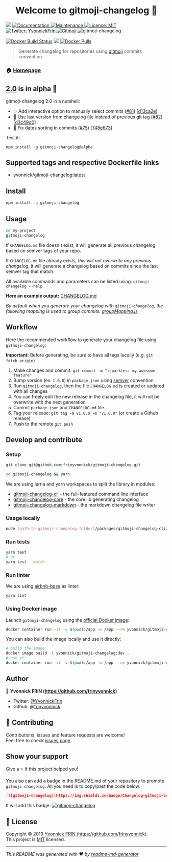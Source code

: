 <h1 align="center">Welcome to gitmoji-changelog 👋</h1>
<p>
  <img src="https://img.shields.io/npm/v/gitmoji-changelog/alpha.svg" />
  <a href="https://github.com/frinyvonnick/gitmoji-changelog#readme">
    <img alt="Documentation" src="https://img.shields.io/badge/documentation-yes-brightgreen.svg" target="_blank" />
  </a>
  <a href="https://github.com/frinyvonnick/gitmoji-changelog/graphs/commit-activity">
    <img alt="Maintenance" src="https://img.shields.io/badge/Maintained%3F-yes-green.svg" target="_blank" />
  </a>
  <a href="https://github.com/frinyvonnick/gitmoji-changelog/blob/master/LICENSE">
    <img alt="License: MIT" src="https://img.shields.io/badge/License-MIT-yellow.svg" target="_blank" />
  </a>
  <a href="https://twitter.com/YvonnickFrin">
    <img alt="Twitter: YvonnickFrin" src="https://img.shields.io/twitter/follow/YvonnickFrin.svg?style=social" target="_blank" />
  </a>
  <a href="https://gitmoji.carloscuesta.me">
    <img src="https://img.shields.io/badge/gitmoji-%20😜%20😍-FFDD67.svg" alt="Gitmoji">
  </a>
  <img src="https://img.shields.io/badge/Changelog-gitmoji-brightgreen.svg" alt="gitmoji-changelog">
</p>

[![Docker Build Status](https://img.shields.io/docker/cloud/build/yvonnick/gitmoji-changelog.svg)](https://hub.docker.com/r/yvonnick/gitmoji-changelog/)
[![](https://images.microbadger.com/badges/image/yvonnick/gitmoji-changelog.svg)](https://microbadger.com/images/yvonnick/gitmoji-changelog)
[![Docker Pulls](https://img.shields.io/docker/pulls/yvonnick/gitmoji-changelog.svg)](https://hub.docker.com/r/yvonnick/gitmoji-changelog/)

> Generate changelog for repositories using [gitmoji](https://gitmoji.carloscuesta.me/) commits convention.

### 🏠 [Homepage](https://github.com/frinyvonnick/gitmoji-changelog#readme)

## [2.0](https://github.com/frinyvonnick/gitmoji-changelog/milestone/2) is in alpha :tada:

gitmoji-changelog 2.0 in a nutshell:
- ✨ Add interactive option to manually select commits ([#81](https://github.com/frinyvonnick/gitmoji-changelog/issues/81)) [[d13ca2e](https://github.com/frinyvonnick/gitmoji-changelog/commit/d13ca2e1c77c3cd9694cde926442c303adb47fa3)]
- 🐛 Use last version from changelog file instead of previous git tag ([#82](https://github.com/frinyvonnick/gitmoji-changelog/issues/82)) [[d3c49d0](https://github.com/frinyvonnick/gitmoji-changelog/commit/d3c49d061cfbe2c271f9aa3739fae750dbf6327c)]
- 🐛 Fix dates sorting in commits ([#75](https://github.com/frinyvonnick/gitmoji-changelog/issues/75)) [[748e673](https://github.com/frinyvonnick/gitmoji-changelog/commit/748e6732a18f8bc5c529db12a558c0ffb458c8a1)]

Test it:

```shell
npm install -g gitmoji-changelog@alpha
```

## Supported tags and respective Dockerfile links

* [yvonnick/gitmoji-changelog:latest](https://github.com/frinyvonnick/gitmoji-changelog/blob/master/Dockerfile)

## Install

```sh
npm install -g gitmoji-changelog
```

## Usage

```sh
cd my-project
gitmoji-changelog
```

If `CHANGELOG.md` file doesn't exist, it will generate all previous changelog based on semver tags of your repo.

If `CHANGELOG.md` file already exists, _this will not overwrite any previous changelog_, it will generate a changelog based on commits since the last semver tag that match.

All available commands and parameters can be listed using: `gitmoji-changelog --help`

**Here an example output:** [CHANGELOG.md](https://github.com/frinyvonnick/gitmoji-changelog/blob/master/CHANGELOG.md)

_By default when you generate your changelog with `gitmoji-changelog`, the following mapping is used to group commits: [groupMapping.js](packages/gitmoji-changelog-core/src/groupMapping.js)_

## Workflow

Here the recommended workflow to generate your changelog file using `gitmoji-changelog`:

**Important:** Before generating, be sure to have all tags locally (e.g. `git fetch origin`)

1. Make changes and commit: `git commit -m ":sparkles: my awesome feature"`
2. Bump version (ex: `1.0.0`) in `package.json` using [semver](https://semver.org/) convention
3. Run `gitmoji-changelog`, then the file `CHANGELOG.md` is created or updated with all changes
4. You can freely edit the new release in the changelog file, it will not be overwrite with the next generation
5. Commit `package.json` and `CHANGELOG.md` file
6. Tag your release: `git tag -a v1.0.0 -m "v1.0.0"` (or create a Github release)
7. Push to the remote `git push`

## Develop and contribute

### Setup

```sh
git clone git@github.com:frinyvonnick/gitmoji-changelog.git

cd gitmoji-changelog && yarn
```

We are using lerna and yarn workspaces to split the library in modules:
- [gitmoji-changelog-cli](https://github.com/frinyvonnick/gitmoji-changelog/tree/master/packages/gitmoji-changelog-cli) - the full-featured command line interface
- [gitmoji-changelog-core](https://github.com/frinyvonnick/gitmoji-changelog/tree/master/packages/gitmoji-changelog-core) - the core lib generating changelog
- [gitmoji-changelog-markdown](https://github.com/frinyvonnick/gitmoji-changelog/tree/master/packages/gitmoji-changelog-markdown) - the markdown changelog file writer

### Usage locally

```sh
node [path-to-gitmoji-changelog-folder]/packages/gitmoji-changelog-cli/src/index.js
```

### Run tests

```sh
yarn test
# or
yarn test --watch
```

### Run linter

We are using [airbnb-base](https://github.com/airbnb/javascript/tree/master/packages/eslint-config-airbnb-base) as linter:

```sh
yarn lint
```

### Using Docker image

Launch `gitmoji-changelog` using the [official Docker image](https://hub.docker.com/r/yvonnick/gitmoji-changelog):
```sh
docker container run -it -v $(pwd):/app -w /app --rm yvonnick/gitmoji-changelog:latest
```

You can also build the image locally and use it directly:
```sh
# build the image:
docker image build -t yvonnick/gitmoji-changelog:dev .
# use it:
docker container run -it -v $(pwd):/app -w /app --rm yvonnick/gitmoji-changelog:dev
```

## Author

👤 **Yvonnick FRIN (https://github.com/frinyvonnick)**

* Twitter: [@YvonnickFrin](https://twitter.com/YvonnickFrin)
* Github: [@frinyvonnick](https://github.com/frinyvonnick)

## 🤝 Contributing

Contributions, issues and feature requests are welcome!<br />Feel free to check [issues page](https://github.com/frinyvonnick/gitmoji-changelog/issues).

## Show your support

Give a ⭐️ if this project helped you!

You also can add a badge in the README.md of your repository to promote `gitmoji-changelog`. All you need is to copy/past the code below:

```markdown
[![gitmoji-changelog](https://img.shields.io/badge/Changelog-gitmoji-brightgreen.svg)](https://github.com/frinyvonnick/gitmoji-changelog)
```

It will add this badge:  [![gitmoji-changelog](https://img.shields.io/badge/Changelog-gitmoji-brightgreen.svg)](https://github.com/frinyvonnick/gitmoji-changelog)


## 📝 License

Copyright © 2019 [Yvonnick FRIN (https://github.com/frinyvonnick)](https://github.com/frinyvonnick).<br />
This project is [MIT](https://github.com/frinyvonnick/gitmoji-changelog/blob/master/LICENSE) licensed.

***
_This README was generated with ❤️ by [readme-md-generator](https://github.com/kefranabg/readme-md-generator)_
